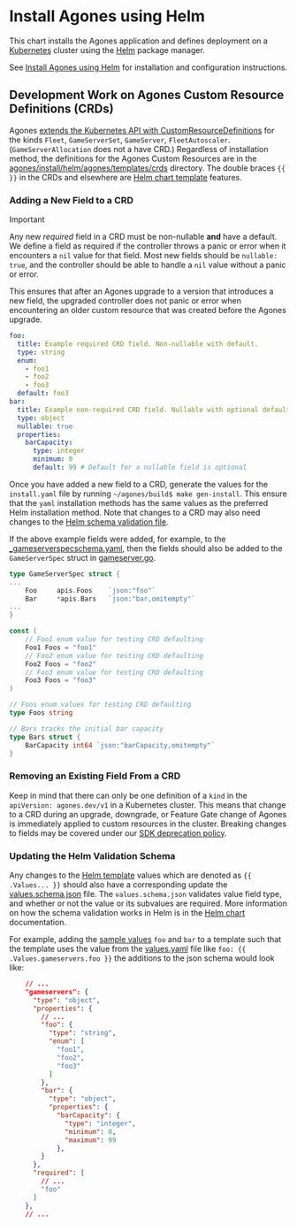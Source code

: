 # Install Agones using Helm

This chart installs the Agones application and defines deployment on a [Kubernetes](http://kubernetes.io)
cluster using the [Helm](https://helm.sh) package manager.

See [Install Agones using Helm](https://agones.dev/site/docs/installation/install-agones/helm/) for
installation and configuration instructions.

## Development Work on Agones Custom Resource Definitions (CRDs)

Agones [extends the Kubernetes API with CustomResourceDefinitions](https://kubernetes.io/docs/tasks/extend-kubernetes/custom-resources/custom-resource-definitions/)
for the kinds `Fleet`, `GameServerSet`, `GameServer`, `FleetAutoscaler`.
(`GameServerAllocation` does not a have CRD.) Regardless of installation method, the definitions for
the Agones Custom Resources are in the [agones/install/helm/agones/templates/crds](./templates/crds/)
directory. The double braces `{{ }}` in the CRDs and elsewhere are
[Helm chart template](https://helm.sh/docs/chart_template_guide/getting_started/) features.

### Adding a New Field to a CRD

> [!IMPORTANT]
>
> Any new _required_ field in a CRD must be non-nullable **and** have a default. We define a field
> as required if the controller throws a panic or error when it encounters a `nil` value for that
> field. Most new fields should be `nullable: true`, and the controller should be able to handle a
> `nil` value without a panic or error.
>
> This ensures that after an Agones upgrade to a version that introduces a new field, the upgraded
> controller does not panic or error when encountering an older custom resource that was created
> before the Agones upgrade.

```yaml
foo:
  title: Example required CRD field. Non-nullable with default.
  type: string
  enum:
    - foo1
    - foo2
    - foo3
  default: foo3
bar:
  title: Example non-required CRD field. Nullable with optional default.
  type: object
  nullable: true
  properties:
    barCapacity:
      type: integer
      minimum: 0
      default: 99 # Default for a nullable field is optional
```

Once you have added a new field to a CRD, generate the values for the `install.yaml` file by running
`~/agones/build$ make gen-install`. This ensure that the `yaml` installation methods has the same
values as the preferred Helm installation method. Note that changes to a CRD may also need changes
to the [Helm schema validation file](#updating-the-helm-validation-schema).

If the above example fields were added, for example, to the
[\_gameserverspecschema.yaml](./templates/crds/_gameserverspecschema.yaml), then the fields should
also be added to the `GameServerSpec` struct in [gameserver.go](../../../pkg/apis/agones/v1/gameserver.go).

```go
type GameServerSpec struct {
...
	Foo     apis.Foos    `json:"foo"`
	Bar     *apis.Bars   `json:"bar,omitempty"`
...
}

const (
	// Foo1 enum value for testing CRD defaulting
	Foo1 Foos = "foo1"
	// Foo2 enum value for testing CRD defaulting
	Foo2 Foos = "foo2"
	// Foo3 enum value for testing CRD defaulting
	Foo3 Foos = "foo3"
)

// Foos enum values for testing CRD defaulting
type Foos string

// Bars tracks the initial bar capacity
type Bars struct {
	BarCapacity int64 `json:"barCapacity,omitempty"`
}
```

### Removing an Existing Field From a CRD

Keep in mind that there can only be one definition of a `kind` in the `apiVersion: agones.dev/v1`
in a Kubernetes cluster. This means that change to a CRD during an upgrade, downgrade, or Feature
Gate change of Agones is immediately applied to custom resources in the cluster. Breaking changes to
fields may be covered under our [SDK deprecation policy](../../../site/content/en/docs/Installation/upgrading.md).

### Updating the Helm Validation Schema

Any changes to the [Helm template](https://helm.sh/docs/topics/charts/#template-files) values which
are denoted as `{{ .Values... }}` should also have a corresponding update the
[values.schema.json](values.schema.json) file. The `values.schema.json` validates value field type,
and whether or not the value or its subvalues are required. More information on how the schema
validation works in Helm is in the
[Helm chart](https://helm.sh/docs/topics/charts/#schema-files) documentation.

For example, adding the [sample values](#adding-a-new-field-to-a-crd) `foo` and `bar` to a template
such that the template uses the value from the [values.yaml](values.yaml) file like
`foo: {{ .Values.gameservers.foo }}` the additions to the json schema would look like:

```json
    // ...
    "gameservers": {
      "type": "object",
      "properties": {
        // ...
        "foo": {
          "type": "string",
          "enum": [
            "foo1",
            "foo2",
            "foo3"
          ]
        },
        "bar": {
          "type": "object",
          "properties": {
            "barCapacity": {
              "type": "integer",
              "minimum": 0,
              "maximum": 99
            },
        }
      },
      "required": [
        // ...
        "foo"
      ]
    },
    // ...
```
